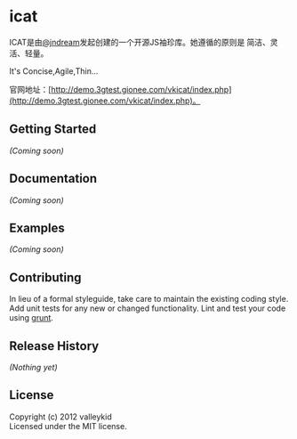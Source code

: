 # icat

ICAT是由[@jndream](http://weibo.com/jndream)发起创建的一个开源JS袖珍库。她遵循的原则是 简洁、灵活、轻量。

It's Concise,Agile,Thin...

官网地址：[http://demo.3gtest.gionee.com/vkicat/index.php](http://demo.3gtest.gionee.com/vkicat/index.php)。

## Getting Started
_(Coming soon)_

## Documentation
_(Coming soon)_

## Examples
_(Coming soon)_

## Contributing
In lieu of a formal styleguide, take care to maintain the existing coding style. Add unit tests for any new or changed functionality. Lint and test your code using [grunt](https://github.com/gruntjs/grunt).

## Release History
_(Nothing yet)_

## License
Copyright (c) 2012 valleykid  
Licensed under the MIT license.
